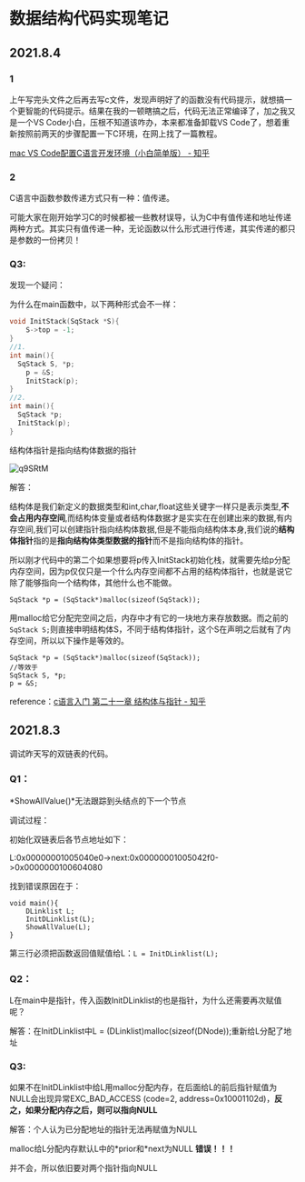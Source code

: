 # 数据结构代码实现笔记

## 2021.8.4

### 1

上午写完头文件之后再去写c文件，发现声明好了的函数没有代码提示，就想搞一个更智能的代码提示。结果在我的一顿瞎搞之后，代码无法正常编译了，加之我又是一个VS Code小白，压根不知道该咋办，本来都准备卸载VS Code了，想着重新按照前两天的步骤配置一下C环境，在网上找了一篇教程。

[mac VS Code配置C语言开发环境（小白简单版） - 知乎](https://zhuanlan.zhihu.com/p/134093277)

### 2

C语言中函数参数传递方式只有一种：值传递。

可能大家在刚开始学习C的时候都被一些教材误导，认为C中有值传递和地址传递两种方式。其实只有值传递一种，无论函数以什么形式进行传递，其实传递的都只是参数的一份拷贝！

### Q3:

发现一个疑问：

为什么在main函数中，以下两种形式会不一样：

```c
void InitStack(SqStack *S){
    S->top = -1;
}
//1.
int main(){
  SqStack S, *p;
    p = &S;
    InitStack(p);
}
//2.
int main(){
  SqStack *p;
  InitStack(p);
}
```

结构体指针是指向结构体数据的指针

![q9SRtM](https://cdn.jsdelivr.net/gh/yunfanfan/OSS@master/uPic/2021/08/q9SRtM.jpg)

解答：

结构体是我们新定义的数据类型和int,char,float这些关键字一样只是表示类型,**不会占用内存空间**,而结构体变量或者结构体数据才是实实在在创建出来的数据,有内存空间,我们可以创建指针指向结构体数据,但是不能指向结构体本身,我们说的**结构体指针**指的是**指向结构体类型数据的指针**而不是指向结构体的指针。

所以刚才代码中的第二个如果想要将p传入InitStack初始化栈，就需要先给p分配内存空间，因为p仅仅只是一个什么内存空间都不占用的结构体指针，也就是说它除了能够指向一个结构体，其他什么也不能做。

`SqStack *p = (SqStack*)malloc(sizeof(SqStack));`

用malloc给它分配完空间之后，内存中才有它的一块地方来存放数据。而之前的`SqStack S;`则直接申明结构体S，不同于结构体指针，这个S在声明之后就有了内存空间，所以以下操作是等效的。

```
SqStack *p = (SqStack*)malloc(sizeof(SqStack));
//等效于
SqStack S, *p;
p = &S;
```

reference：[c语言入门 第二十一章 结构体与指针 - 知乎](https://zhuanlan.zhihu.com/p/148394403)

## 2021.8.3

调试昨天写的双链表的代码。

### Q1：

*ShowAllValue()*无法跟踪到头结点的下一个节点

调试过程：

初始化双链表后各节点地址如下：

L:0x00000001005040e0->next:0x00000001005042f0->0x0000000100604080

找到错误原因在于：

```
void main(){
    DLinklist L;
    InitDLinklist(L);
    ShowAllValue(L);
}
```

第三行必须把函数返回值赋值给L：`L = InitDLinklist(L);`

### Q2：

L在main中是指针，传入函数InitDLinklist的也是指针，为什么还需要再次赋值呢？

解答：在InitDLinklist中L = (DLinklist)malloc(sizeof(DNode));重新给L分配了地址

### Q3:

如果不在InitDLinklist中给L用malloc分配内存，在后面给L的前后指针赋值为NULL会出现异常EXC_BAD_ACCESS (code=2, address=0x10001102d)，**反之，如果分配内存之后，则可以指向NULL**

解答：个人认为已分配地址的指针无法再赋值为NULL

malloc给L分配内存默认L中的*prior和\*next为NULL **错误！！！**

并不会，所以依旧要对两个指针指向NULL

